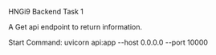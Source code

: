 HNGi9 Backend Task 1

A Get api endpoint to return information.

Start Command: uvicorn api:app --host 0.0.0.0 --port 10000